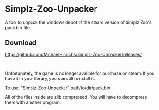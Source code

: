 # Simplz-Zoo-Unpacker
A tool to unpack the windows depot of the steam version of Simplz Zoo's pack.bin file.<br>

## Download
https://github.com/MichaelHinrichs/Simplz-Zoo-Unpacker/releases/

<br>

Unfortunately, the game is no longer avalible for purchase on steam. If you have it in your library, you can still reinstall it.

To use: "Simplz-Zoo-Unpacker" path/to/dir/pack.bin

All of the files inside are zlib compressed. You will have to decompress them with another program.
